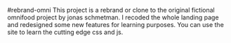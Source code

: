 #rebrand-omni
This project is a rebrand or clone to the original fictional omnifood project by jonas schmetman.
I recoded the whole landing page and redesigned some new features for learning purposes.
You can use the site to learn the cutting edge css and js.
